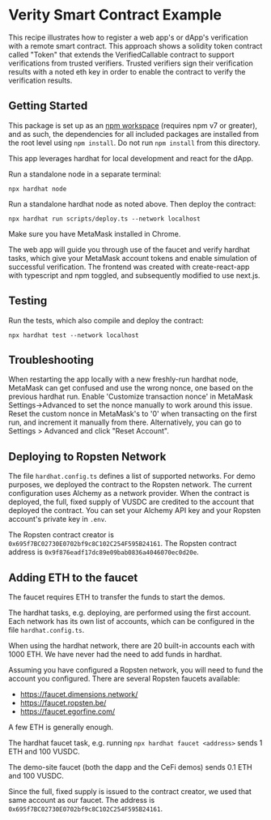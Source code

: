 # Verity Smart Contract Example

This recipe illustrates how to register a web app's or dApp's verification with a remote smart contract. This approach shows a solidity token contract called "Token" that extends the VerifiedCallable contract to support verifications from trusted verifiers. Trusted verifiers sign their verification results with a noted eth key in order to enable the contract to verify the verification results.

## Getting Started

This package is set up as an [npm workspace](https://docs.npmjs.com/cli/v7/using-npm/workspaces) (requires npm v7 or greater), and as such, the dependencies for all included packages are installed from the root level using `npm install`. Do not run `npm install` from this directory.

This app leverages hardhat for local development and react for the dApp.

Run a standalone node in a separate terminal:

```
npx hardhat node
```

Run a standalone hardhat node as noted above. Then deploy the contract:

```
npx hardhat run scripts/deploy.ts --network localhost
```

Make sure you have MetaMask installed in Chrome.

The web app will guide you through use of the faucet and verify hardhat tasks, which give your MetaMask account tokens and enable simulation of successful verification. The frontend was created with create-react-app with typescript and npm toggled, and subsequently modified to use next.js.

## Testing

Run the tests, which also compile and deploy the contract:

```
npx hardhat test --network localhost
```

## Troubleshooting

When restarting the app locally with a new freshly-run hardhat node, MetaMask can get confused and use the wrong nonce, one based on the previous hardhat run. Enable 'Customize transaction nonce' in MetaMask Settings->Advanced to set the nonce manually to work around this issue. Reset the custom nonce in MetaMask's to '0' when transacting on the first run, and increment it manually from there. Alternatively, you can go to Settings > Advanced and click "Reset Account".

## Deploying to Ropsten Network

The file `hardhat.config.ts` defines a list of supported networks. For demo purposes, we deployed the contract to the Ropsten network. The current configuration uses Alchemy as a network provider. When the contract is deployed, the full, fixed supply of VUSDC are credited to the account that deployed the contract. You can set your Alchemy API key and your Ropsten account's private key in `.env`.

The Ropsten contract creator is `0x695f7BC02730E0702bf9c8C102C254F595B24161`.
The Ropsten contract address is `0x9f876eadf17dc89e09bab0836a4046070ec0d20e`.

## Adding ETH to the faucet

The faucet requires ETH to transfer the funds to start the demos.

The hardhat tasks, e.g. deploying, are performed using the first account. Each network has its own list of accounts, which can be configured in the file `hardhat.config.ts`.

When using the hardhat network, there are 20 built-in accounts each with 1000 ETH. We have never had the need to add funds in hardhat.

Assuming you have configured a Ropsten network, you will need to fund the account you configured. There are several Ropsten faucets available:

- https://faucet.dimensions.network/
- https://faucet.ropsten.be/
- https://faucet.egorfine.com/

A few ETH is generally enough.

The hardhat faucet task, e.g. running `npx hardhat faucet <address>` sends 1 ETH and 100 VUSDC.

The demo-site faucet (both the dapp and the CeFi demos) sends 0.1 ETH and 100 VUSDC.

Since the full, fixed supply is issued to the contract creator, we used that same account as our faucet. The address is `0x695f7BC02730E0702bf9c8C102C254F595B24161`.
